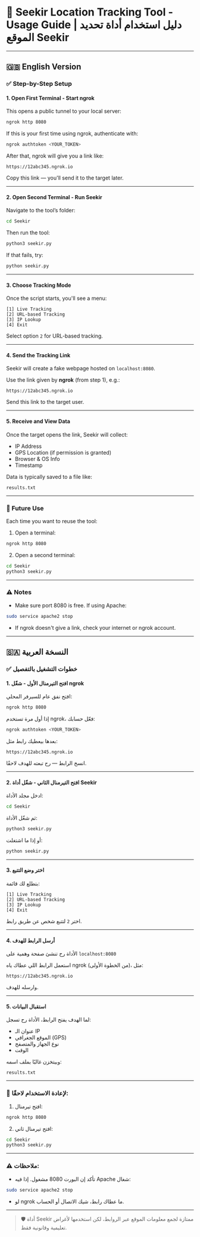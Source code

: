 
# 📍 Seekir Location Tracking Tool - Usage Guide | دليل استخدام أداة تحديد الموقع Seekir

---

## 🇬🇧 English Version

### ✅ Step-by-Step Setup

#### 1. Open First Terminal - Start ngrok
This opens a public tunnel to your local server:
```bash
ngrok http 8080
```
If this is your first time using ngrok, authenticate with:
```bash
ngrok authtoken <YOUR_TOKEN>
```
After that, ngrok will give you a link like:
```
https://12abc345.ngrok.io
```
Copy this link — you'll send it to the target later.

---

#### 2. Open Second Terminal - Run Seekir
Navigate to the tool’s folder:
```bash
cd Seekir
```
Then run the tool:
```bash
python3 seekir.py
```
If that fails, try:
```bash
python seekir.py
```

---

#### 3. Choose Tracking Mode
Once the script starts, you'll see a menu:
```
[1] Live Tracking
[2] URL-based Tracking
[3] IP Lookup
[4] Exit
```
Select option `2` for URL-based tracking.

---

#### 4. Send the Tracking Link
Seekir will create a fake webpage hosted on `localhost:8080`.

Use the link given by **ngrok** (from step 1), e.g.:
```
https://12abc345.ngrok.io
```
Send this link to the target user.

---

#### 5. Receive and View Data
Once the target opens the link, Seekir will collect:
- IP Address
- GPS Location (if permission is granted)
- Browser & OS Info
- Timestamp

Data is typically saved to a file like:
```
results.txt
```

---

### 🔁 Future Use
Each time you want to reuse the tool:
1. Open a terminal:
```bash
ngrok http 8080
```
2. Open a second terminal:
```bash
cd Seekir
python3 seekir.py
```

---

### ⚠️ Notes
- Make sure port 8080 is free. If using Apache:
```bash
sudo service apache2 stop
```
- If ngrok doesn't give a link, check your internet or ngrok account.

---

## 🇸🇦 النسخة العربية

### ✅ خطوات التشغيل بالتفصيل

#### 1. افتح التيرمنال الأول - شغّل ngrok
افتح نفق عام للسيرفر المحلي:
```bash
ngrok http 8080
```
إذا أول مرة تستخدم ngrok، فعّل حسابك:
```bash
ngrok authtoken <YOUR_TOKEN>
```
بعدها بيعطيك رابط مثل:
```
https://12abc345.ngrok.io
```
انسخ الرابط — رح تبعته للهدف لاحقًا.

---

#### 2. افتح التيرمنال الثاني - شغّل أداة Seekir
ادخل مجلد الأداة:
```bash
cd Seekir
```
ثم شغّل الأداة:
```bash
python3 seekir.py
```
أو إذا ما اشتغلت:
```bash
python seekir.py
```

---

#### 3. اختر وضع التتبع
بتطلع لك قائمة:
```
[1] Live Tracking
[2] URL-based Tracking
[3] IP Lookup
[4] Exit
```
اختر `2` لتتبع شخص عن طريق رابط.

---

#### 4. أرسل الرابط للهدف
الأداة رح تنشئ صفحة وهمية على `localhost:8080`

استعمل الرابط اللي عطاك ياه ngrok (من الخطوة الأولى)، مثل:
```
https://12abc345.ngrok.io
```
وارسله للهدف.

---

#### 5. استقبال البيانات
لما الهدف يفتح الرابط، الأداة رح تسجل:
- عنوان الـ IP
- الموقع الجغرافي (GPS)
- نوع الجهاز والمتصفح
- الوقت

وبيتخزن غالبًا بملف اسمه:
```
results.txt
```

---

### 🔁 لإعادة الاستخدام لاحقًا:
1. افتح تيرمنال:
```bash
ngrok http 8080
```
2. افتح تيرمنال ثاني:
```bash
cd Seekir
python3 seekir.py
```

---

### ⚠️ ملاحظات:
- تأكد إن البورت 8080 مشغول. إذا فيه Apache شغال:
```bash
sudo service apache2 stop
```
- لو ngrok ما عطاك رابط، شيك الاتصال أو الحساب.

---

> 🛡️ أداة Seekir ممتازة لجمع معلومات الموقع عبر الروابط، لكن استخدمها لأغراض تعليمية وقانونية فقط.
